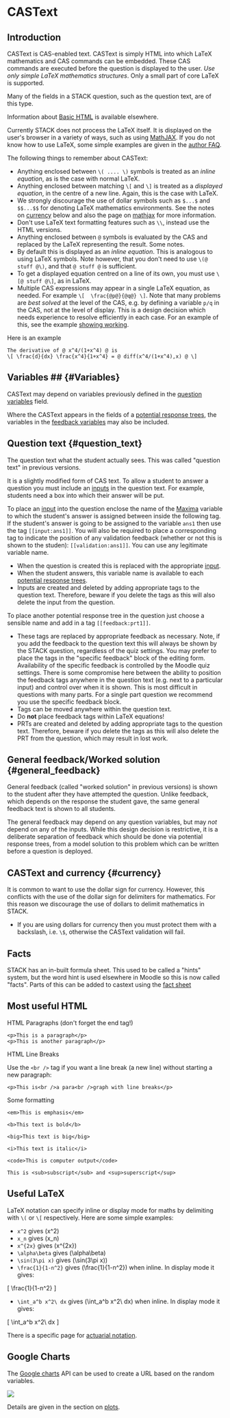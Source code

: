 # CASText

## Introduction ##

CASText is CAS-enabled text.  CASText is simply HTML into which LaTeX mathematics and CAS commands can be embedded. These CAS commands are executed before the question is displayed to the user. _Use only simple LaTeX mathematics structures_. Only a small part of core LaTeX is supported.

Many of the fields in a STACK question, such as the question text, are of this type.

Information about [Basic HTML](http://www.w3schools.com/html/) is available elsewhere.

Currently STACK does not process the LaTeX itself.  It is displayed on the user's browser in a variety of ways, such as using [MathJAX](http://http://www.mathjax.org/).   If you do not know how to use LaTeX, some simple examples are given in the [author FAQ](Author_FAQ.md).

The following things to remember about CASText:

* Anything enclosed between `\( .... \)` symbols is treated as an _inline equation_, as is the case with normal LaTeX.  
* Anything enclosed between matching `\[` and `\]` is treated as a _displayed equation_, in the centre of a new line. Again, this is the case with LaTeX.
* We strongly discourage the use of dollar symbols such as `$...$` and `$$...$$` for denoting LaTeX mathematics environments.  See the notes on [currency](CASText.md#currency) below and also the page on [mathjax](../Developer/Mathjax.md#delimiters) for more information.
* Don't use LaTeX text formatting features such as `\\`, instead use the HTML versions.
* Anything enclosed between `@` symbols is evaluated by the CAS and replaced by the LaTeX representing the result.  Some notes.
 * By default this is displayed as an _inline equation_.  This is analogous to using LaTeX symbols. Note however, that you don't need to use `\(@ stuff @\)`, and that `@ stuff @` is sufficient.
 * To get a displayed equation centred on a line of its own, you must use `\[@ stuff @\]`, as in LaTeX.
* Multiple CAS expressions may appear in a single LaTeX equation, as needed.  For example `\[  \frac{@p@}{@q@} \]`.  Note that many problems are _best solved_ at the level of the CAS, e.g. by defining a variable `p/q` in the CAS, not at the level of display.  This is a design decision which needs experience to resolve efficiently in each case.  For an example of this, see the example [showing working](../CAS/Matrix.md#Showing_working).

Here is an example

    The derivative of @ x^4/(1+x^4) @ is
    \[ \frac{d}{dx} \frac{x^4}{1+x^4} = @ diff(x^4/(1+x^4),x) @ \]


## Variables ##   {#Variables}

CASText may depend on variables previously defined in the [question variables](KeyVals.md#Question_variables) field.

Where the CASText appears in the fields of a [potential response trees](Potential_response_trees.md),
the variables in the [feedback variables](KeyVals.md#Feedback_variables) may also be included.

## Question text {#question_text}

The question text what the student actually sees.  This was called "question text" in previous versions.

It is a slightly modified form of CAS text.  To allow a student to answer a question you must include an [inputs](Inputs.md) in the question text. For example, students need a box into which their answer will be put.

To place an [input](Inputs.md) into the question enclose the name of the [Maxima](../CAS/Maxima.md) variable to which the student's answer is assigned between inside the following tag.  If the student's answer is going to be assigned to the variable `ans1` then use the tag `[[input:ans1]]`.  You will also be required to place a corresponding tag to indicate the position of any validation feedback (whether or not this is shown to the studen): `[[validation:ans1]]`.  You can use any legitimate variable name.

* When the question is created this is replaced with the appropriate [input](Inputs.md).
* When the student answers, this variable name is available to each [potential response trees](Potential_response_trees.md).
* Inputs are created and deleted by adding appropriate tags to the question text.  Therefore, beware if you delete the tags as this will also delete the input from the question.

To place another potential response tree in the question just choose a sensible name and add in a tag `[[feedback:prt1]]`.  

* These tags are replaced by appropriate feedback as necessary.  Note, if you add the feedback to the question text this will always be shown by the STACK question, regardless of the quiz settings.  You may prefer to place the tags in the "specific feedback" block of the editing form.  Availability of the specific feedback is controlled by the Moodle quiz settings.  There is some compromise here between the ability to position the feedback tags anywhere in the question text (e.g. next to a particular input) and control over when it is shown.  This is most difficult in questions with many parts.  For a single part question we recommend you use the specific feedback block.
* Tags can be moved anywhere within the question text.
* Do **not** place feedback tags within LaTeX equations!
* PRTs are created and deleted by adding appropriate tags to the question text.  Therefore, beware if you delete the tags as this will also delete the PRT from the question, which may result in lost work.

## General feedback/Worked solution {#general_feedback}

General feedback (called "worked solution" in previous versions) is shown to the student after they have attempted the question. Unlike feedback, which depends on the response the student gave, the same general feedback text is shown to all students.

The general feedback may depend on any question variables, but may _not_ depend on any of the inputs.
While this design decision is restrictive, it is a deliberate separation of feedback
which should be done via potential response trees, from a model solution to this
problem which can be written before a question is deployed.

## CASText and currency {#currency}

It is common to want to use the dollar sign for currency.  However, this conflicts with the use of the dollar sign for delimiters for mathematics.  For this reason we discourage the use of dollars to delimit mathematics in STACK.

* If you are using dollars for currency then you must protect them with a backslash, i.e. `\$`, otherwise the CASText validation will fail.

## Facts ##

STACK has an in-built formula sheet.  This used to be called a "hints" system, but the word hint is used elsewhere in Moodle so this is now called "facts".  Parts of this can be added to castext using the [fact sheet](Fact_sheets.md)

## Most useful HTML ##

HTML Paragraphs (don't forget the end tag!)

    <p>This is a paragraph</p>
    <p>This is another paragraph</p>

HTML Line Breaks

Use the `<br />` tag if you want a line break (a new line) without starting a new paragraph:

    <p>This is<br />a para<br />graph with line breaks</p>

Some formatting

    <em>This is emphasis</em>

    <b>This text is bold</b>

    <big>This text is big</big>

    <i>This text is italic</i>

    <code>This is computer output</code>

    This is <sub>subscript</sub> and <sup>superscript</sup>

## Useful LaTeX ##

LaTeX notation can specify inline or display mode for maths by delimiting with `\(` or `\[` respectively.  Here are some simple examples:

* `x^2` gives \(x^2\)
* `x_n` gives \(x_n\)
* `x^{2x}` gives \(x^{2x}\)
* `\alpha\beta` gives \(\alpha\beta\)
* `\sin(3\pi x)` gives \(\sin(3\pi x)\)
* `\frac{1}{1-n^2}` gives \(\frac{1}{1-n^2}\) when inline.  In display mode it gives:

\[ \frac{1}{1-n^2} \]

* `\int_a^b x^2\ dx` gives \(\int_a^b x^2\ dx\) when inline.  In display mode it gives:

\[ \int_a^b x^2\ dx \]

There is a specific page for [actuarial notation](Actuarial.md).

## Google Charts ##

The [Google charts](http://code.google.com/apis/chart/) API can be used to create a URL based on the random variables.

![](http://chart.apis.google.com/chart?cht=v&chs=200x100&chd=t:100,100,0,50&chdl=A|B)

Details are given in the section on [plots](../CAS/Plots.md#google).


